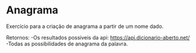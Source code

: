 # Anagrama

Exercício para a criação de anagrama a partir de um nome dado.

Retornos:
-Os resultados possiveis da api: https://api.dicionario-aberto.net/
-Todas as possibilidades de anagrama da palavra.
